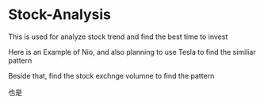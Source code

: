 # Stock-Analysis

This is used for  analyze stock trend and find the best time to invest

Here is an Example of  Nio, and also planning to use Tesla to find the similiar pattern 

Beside that, find the stock exchnge volumne to find the pattern

也是 
